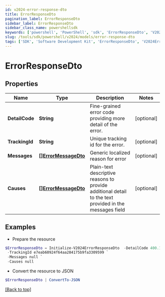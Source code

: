 ```yaml
---
id: v2024-error-response-dto
title: ErrorResponseDto
pagination_label: ErrorResponseDto
sidebar_label: ErrorResponseDto
sidebar_class_name: powershellsdk
keywords: ['powershell', 'PowerShell', 'sdk', 'ErrorResponseDto', 'V2024ErrorResponseDto'] 
slug: /tools/sdk/powershell/v2024/models/error-response-dto
tags: ['SDK', 'Software Development Kit', 'ErrorResponseDto', 'V2024ErrorResponseDto']
---
```



# ErrorResponseDto

## Properties

Name | Type | Description | Notes
------------ | ------------- | ------------- | -------------
**DetailCode** | **String** | Fine-grained error code providing more detail of the error. | [optional] 
**TrackingId** | **String** | Unique tracking id for the error. | [optional] 
**Messages** | [**[]ErrorMessageDto**](error-message-dto) | Generic localized reason for error | [optional] 
**Causes** | [**[]ErrorMessageDto**](error-message-dto) | Plain-text descriptive reasons to provide additional detail to the text provided in the messages field | [optional] 

## Examples

- Prepare the resource
```powershell
$ErrorResponseDto = Initialize-V2024ErrorResponseDto  -DetailCode 400.1 Bad Request Content `
 -TrackingId e7eab60924f64aa284175b9fa3309599 `
 -Messages null `
 -Causes null
```

- Convert the resource to JSON
```powershell
$ErrorResponseDto | ConvertTo-JSON
```


[[Back to top]](#) 

